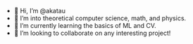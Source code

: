- 👋 Hi, I’m @akatau
- 👀 I’m into theoretical computer science, math, and physics.
- 🌱 I’m currently learning the basics of ML and CV.
- 💞️ I’m looking to collaborate on any interesting project!
<!-- - 📫 How to reach me: -->

<!---
akatau/akatau is a ✨ special ✨ repository because its `README.md` (this file) appears on your GitHub profile.
You can click the Preview link to take a look at your changes.
--->
